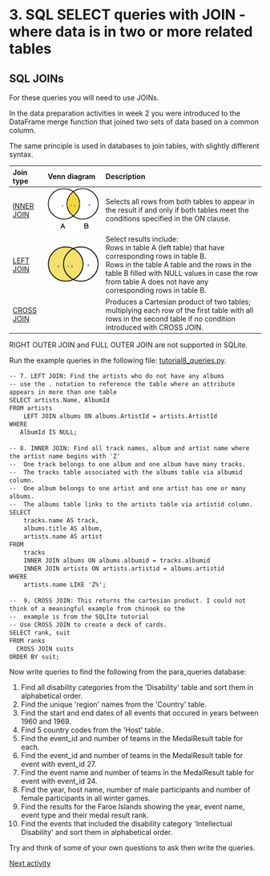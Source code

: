 # 3. SQL SELECT queries with JOIN - where data is in two or more related tables

## SQL JOINs

For these queries you will need to use JOINs.

In the data preparation activities in week 2 you were introduced to the DataFrame merge function that joined two sets of
data based on a common column.

The same principle is used in databases to join tables, with slightly different syntax.

| Join type                                                       | Venn diagram                                    | Description                                                                                                                                                                                                                                                     |
|:----------------------------------------------------------------|:------------------------------------------------|:----------------------------------------------------------------------------------------------------------------------------------------------------------------------------------------------------------------------------------------------------------------|
| [INNER JOIN](https://www.sqlitetutorial.net/sqlite-inner-join/) | ![sql inner join](../img/sql-inner-join.png) | Selects all rows from both tables to appear in the result if and only if both tables meet the conditions specified in the ON clause.                                                                                                                            |
| [LEFT JOIN](https://www.sqlitetutorial.net/sqlite-left-join/)   | ![sql left join](../img/sql-left-join.png)   | Select results include:<br>Rows in table A (left table) that have corresponding rows in table B.<br>Rows in the table A table and the rows in the table B filled with NULL values in case the row from table A does not have any corresponding rows in table B. |
| [CROSS JOIN](https://www.sqlitetutorial.net/sqlite-cross-join/) |                                                 | Produces a Cartesian product of two tables; multiplying each row of the first table with all rows in the second table if no condition introduced with CROSS JOIN.                                                                                               |

RIGHT OUTER JOIN and FULL OUTER JOIN are not supported in SQLite.

Run the example queries in the following
file: [tutorial8_queries.py](../../src/tutorialpkg/queries/tutorial8_select_queries.py).

```sqlite
-- 7. LEFT JOIN: Find the artists who do not have any albums
-- use the . notation to reference the table where an attribute appears in more than one table
SELECT artists.Name, AlbumId
FROM artists
    LEFT JOIN albums ON albums.ArtistId = artists.ArtistId
WHERE
   AlbumId IS NULL;

-- 8. INNER JOIN: Find all track names, album and artist name where the artist name begins with 'Z'
--  One track belongs to one album and one album have many tracks. 
--  The tracks table associated with the albums table via albumid column.
--  One album belongs to one artist and one artist has one or many albums. 
--  The albums table links to the artists table via artistid column.
SELECT
    tracks.name AS track,
    albums.title AS album,
    artists.name AS artist
FROM
    tracks
    INNER JOIN albums ON albums.albumid = tracks.albumid
    INNER JOIN artists ON artists.artistid = albums.artistid
WHERE
    artists.name LIKE 'Z%';

--  9. CROSS JOIN: This returns the cartesian product. I could not think of a meaningful example from chinook so the 
--  example is from the SQLIte tutorial
-- Use CROSS JOIN to create a deck of cards.
SELECT rank, suit
FROM ranks
  CROSS JOIN suits
ORDER BY suit;
```

Now write queries to find the following from the para_queries database:

1. Find all disability categories from the 'Disability' table and sort them in alphabetical order.
2. Find the unique 'region' names from the 'Country' table.
3. Find the start and end dates of all events that occured in years between 1960 and 1969.
4. Find 5 country codes from the 'Host' table.
5. Find the event_id and number of teams in the MedalResult table for each.
6. Find the event_id and number of teams in the MedalResult table for event with event_id 27.
7. Find the event name and number of teams in the MedalResult table for event with event_id 24.
8. Find the year, host name, number of male participants and number of female participants in all winter games.
9. Find the results for the Faroe Islands showing the year, event name, event type and their medal result rank.
10. Find the events that included the disability category 'Intellectual Disability' and sort them in alphabetical order.

Try and think of some of your own questions to ask then write the queries.

[Next activity](8-4-insert.md)